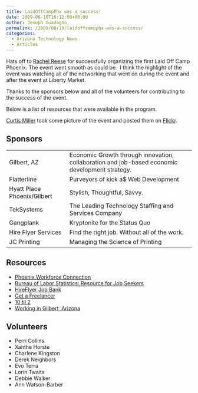 ```yaml
---
title: LaidOffCampPhx was a success!
date: 2009-08-10T16:12:00+00:00
author: Joseph Guadagno
permalink: /2009/08/10/laidoffcampphx-was-a-success/
categories:
  - Arizona Technology News
  - Articles
---
```

Hats off to [Rachel Reese](http://rachelreese.us/) for successfully organizing the first Laid Off Camp Phoenix. The event went smooth as could be.  I think the highlight of the event was watching all of the networking that went on during the event and after the event at Liberty Market.

Thanks to the sponsors below and all of the volunteers for contributing to the success of the event.

Below is a list of resources that were available in the program.

[Curtis Miller](http://millarian.com/) took some picture of the event and posted them on [Flickr](http://is.gd/28RA7).

## Sponsors

|||
|--- |--- |
|Gilbert, AZ|Economic Growth through innovation, collaboration and job-based economic development strategy.|
|Flatterline|Purveyors of kick a$ Web Development|
|Hyatt Place Phoenix/Gilbert|Stylish, Thoughtful, Savvy.|
|TekSystems|The Leading Technology Staffing and Services Company|
|Gangplank|Kryptonite for the Status Quo|
|Hire Flyer Services|Find the right job. Without all of the work.|
|JC Printing|Managing the Science of Printing|

## Resources

* [Phoenix Workforce Connection](http://www.phoenix.gov/econdev/phxwc/index.html)
* [Bureau of Labor Statistics: Resource for Job Seekers](http://www.bls.gov/audience/jobseekers.htm)
* [HireFlyer Job Bank](http://hireflyer.com)
* [Get a Freelancer](http://www.getafreelancer.com/)
* [10 til 2](http://www.tentiltwo.com)
* [Working in Gilbert, Arizona](http://www.ci.gilbert.az.us/busdev/)

## Volunteers

* Perri Collins
* Xanthe Horste
* Charlene Kingston
* Derek Neighbors
* Evo Terra
* Lorin Twaits
* Debbie Walker
* Ann Watson-Barber